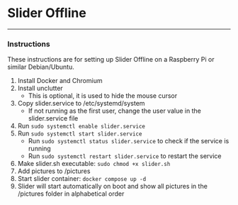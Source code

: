 # Slider Offline
- - -
### Instructions

These instructions are for setting up Slider Offline on a Raspberry Pi or similar Debian/Ubuntu.

1. Install Docker and Chromium
2. Install unclutter
    - This is optional, it is used to hide the mouse cursor
3. Copy slider.service to /etc/systemd/system
   - If not running as the first user, change the user value in the slider.service file
4. Run `sudo systemctl enable slider.service`
5. Run `sudo systemctl start slider.service`
   - Run `sudo systemctl status slider.service` to check if the service is running
   - Run `sudo systemctl restart slider.service` to restart the service
6. Make slider.sh executable: `sudo chmod +x slider.sh`
7. Add pictures to /pictures
8. Start slider container: `docker compose up -d`
9. Slider will start automatically on boot and show all pictures in the /pictures folder in alphabetical order
